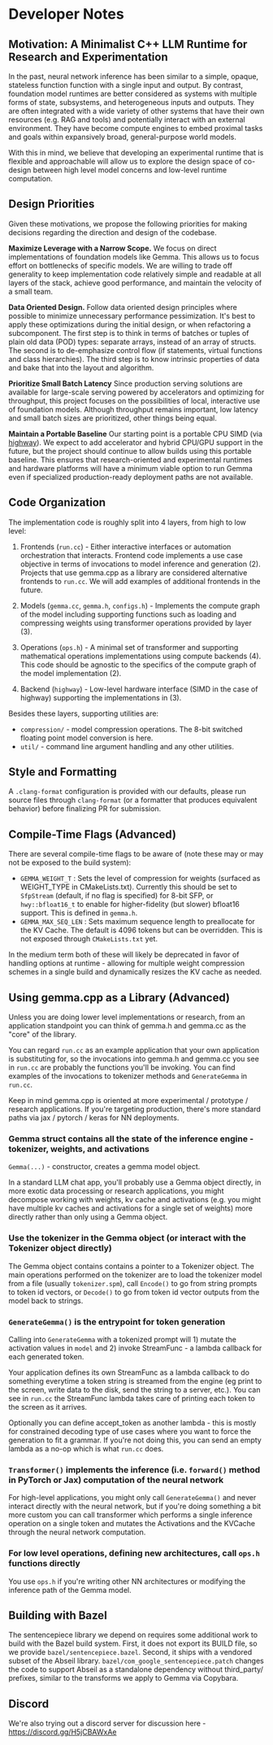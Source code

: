 # Developer Notes

## Motivation: A Minimalist C++ LLM Runtime for Research and Experimentation

In the past, neural network inference has been similar to a simple, opaque,
stateless function function with a single input and output. By contrast,
foundation model runtimes are better considered as systems with multiple forms
of state, subsystems, and heterogeneous inputs and outputs. They are often
integrated with a wide variety of other systems that have their own resources
(e.g. RAG and tools) and potentially interact with an external environment. They
have become compute engines to embed proximal tasks and goals within expansively
broad, general-purpose world models.

With this in mind, we believe that developing an experimental runtime that is
flexible and approachable will allow us to explore the design space of co-design
between high level model concerns and low-level runtime computation.

## Design Priorities

Given these motivations, we propose the following priorities for
making decisions regarding the direction and design of the codebase.

**Maximize Leverage with a Narrow Scope.** We focus on direct implementations of
foundation models like Gemma. This allows us to focus effort on bottlenecks of
specific models. We are willing to trade off generality to keep implementation
code relatively simple and readable at all layers of the stack, achieve good
performance, and maintain the velocity of a small team.

**Data Oriented Design.** Follow data oriented design principles where possible
to minimize unnecessary performance pessimization. It's best to apply these
optimizations during the initial design, or when refactoring a subcomponent. The
first step is to think in terms of batches or tuples of plain old data (POD)
types: separate arrays, instead of an array of structs. The second is to
de-emphasize control flow (if statements, virtual functions and class
hierarchies). The third step is to know intrinsic properties of data and bake
that into the layout and algorithm.

**Prioritize Small Batch Latency** Since production serving solutions are
available for large-scale serving powered by accelerators and optimizing for
throughput, this project focuses on the possibilities of local, interactive use
of foundation models. Although throughput remains important, low latency and
small batch sizes are prioritized, other things being equal.

**Maintain a Portable Baseline** Our starting point is a portable CPU SIMD (via
[highway](https://github.com/google/highway)). We expect to add accelerator and
hybrid CPU/GPU support in the future, but the project should continue to allow
builds using this portable baseline. This ensures that research-oriented and
experimental runtimes and hardware platforms will have a minimum viable option
to run Gemma even if specialized production-ready deployment paths are not
available.

## Code Organization

The implementation code is roughly split into 4 layers, from high to low level:

1.  Frontends (`run.cc`) - Either interactive interfaces or automation
    orchestration that interacts. Frontend code implements a use case objective
    in terms of invocations to model inference and generation (2). Projects that
    use gemma.cpp as a library are considered alternative frontends to `run.cc`.
    We will add examples of additional frontends in the future.

2.  Models (`gemma.cc`, `gemma.h`, `configs.h`) - Implements the compute graph
    of the model including supporting functions such as loading and compressing
    weights using transformer operations provided by layer (3).

3.  Operations (`ops.h`) - A minimal set of transformer and supporting
    mathematical operations implementations using compute backends (4). This
    code should be agnostic to the specifics of the compute graph of the model
    implementation (2).

4.  Backend (`highway`) - Low-level hardware interface (SIMD in the case of
    highway) supporting the implementations in (3).

Besides these layers, supporting utilities are:

- `compression/` - model compression operations. The 8-bit switched floating
  point model conversion is here.
- `util/` - command line argument handling and any other utilities.

## Style and Formatting

A `.clang-format` configuration is provided with our defaults, please run source
files through `clang-format` (or a formatter that produces equivalent behavior)
before finalizing PR for submission.

## Compile-Time Flags (Advanced)

There are several compile-time flags to be aware of (note these may or may not
be exposed to the build system):

- `GEMMA_WEIGHT_T` : Sets the level of compression for weights (surfaced as
  WEIGHT_TYPE in CMakeLists.txt). Currently this should be set to `SfpStream`
  (default, if no flag is specified) for 8-bit SFP, or `hwy::bfloat16_t` to
  enable for higher-fidelity (but slower) bfloat16 support. This is defined in
  `gemma.h`.
- `GEMMA_MAX_SEQ_LEN` : Sets maximum sequence length to preallocate for the KV
  Cache. The default is 4096 tokens but can be overridden. This is not exposed
  through `CMakeLists.txt` yet.

In the medium term both of these will likely be deprecated in favor of handling
options at runtime - allowing for multiple weight compression schemes in a single
build and dynamically resizes the KV cache as needed.

## Using gemma.cpp as a Library (Advanced)

Unless you are doing lower level implementations or research, from an
application standpoint you can think of gemma.h and gemma.cc as the "core" of
the library.

You can regard `run.cc` as an example application that your own application is
substituting for, so the invocations into gemma.h and gemma.cc you see in
`run.cc` are probably the functions you'll be invoking. You can find examples
of the invocations to tokenizer methods and `GenerateGemma` in `run.cc`.

Keep in mind gemma.cpp is oriented at more experimental / prototype / research
applications. If you're targeting production, there's more standard paths via
jax / pytorch / keras for NN deployments.

### Gemma struct contains all the state of the inference engine - tokenizer, weights, and activations

`Gemma(...)` - constructor, creates a gemma model object. 

In a standard LLM chat app, you'll probably use a Gemma object directly, in
more exotic data processing or research applications, you might decompose
working with weights, kv cache and activations (e.g. you might have multiple kv
caches and activations for a single set of weights) more directly rather than
only using a Gemma object.

### Use the tokenizer in the Gemma object (or interact with the Tokenizer object directly)

The Gemma object contains contains a pointer to a Tokenizer object. The main
operations performed on the tokenizer are to load the tokenizer model from a
file (usually `tokenizer.spm`), call `Encode()` to go from string prompts to
token id vectors, or `Decode()` to go from token id vector outputs from the
model back to strings.

### `GenerateGemma()` is the entrypoint for token generation

Calling into `GenerateGemma` with a tokenized prompt will 1) mutate the
activation values in `model` and 2) invoke StreamFunc - a lambda callback for
each generated token.

Your application defines its own StreamFunc as a lambda callback to do
something everytime a token string is streamed from the engine (eg print to the
screen, write data to the disk, send the string to a server, etc.). You can see
in `run.cc` the StreamFunc lambda takes care of printing each token to the
screen as it arrives.

Optionally you can define accept_token as another lambda - this is mostly for
constrained decoding type of use cases where you want to force the generation
to fit a grammar. If you're not doing this, you can send an empty lambda as a
no-op which is what `run.cc` does.

### `Transformer()` implements the inference (i.e. `forward()` method in PyTorch or Jax) computation of the neural network

For high-level applications, you might only call `GenerateGemma()` and never
interact directly with the neural network, but if you're doing something a bit
more custom you can call transformer which performs a single inference
operation on a single token and mutates the Activations and the KVCache through
the neural network computation.

### For low level operations, defining new architectures, call `ops.h` functions directly

You use `ops.h` if you're writing other NN architectures or modifying the
inference path of the Gemma model.

## Building with Bazel

The sentencepiece library we depend on requires some additional work to build
with the Bazel build system. First, it does not export its BUILD file, so we
provide `bazel/sentencepiece.bazel`. Second, it ships with a vendored subset of
the Abseil library. `bazel/com_google_sentencepiece.patch` changes the code to
support Abseil as a standalone dependency without third_party/ prefixes, similar
to the transforms we apply to Gemma via Copybara.

## Discord

We're also trying out a discord server for discussion here -
https://discord.gg/H5jCBAWxAe
